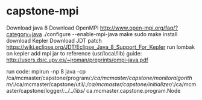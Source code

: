 # capstone-mpi

Download java 8
Download OpenMPI http://www.open-mpi.org/faq/?category=java
./configure --enable-mpi-java
make
sudo make install
download Kepler
Download JDT patch 
https://wiki.eclipse.org/JDT/Eclipse_Java_8_Support_For_Kepler
run lombak on kepler
add mpi jar to reference (usr/local/lib)
guide: http://users.dsic.upv.es/~jroman/preprints/ompi-java.pdf

run code:
mpirun -np 8 java -cp /ca/mcmaster/capstone/program/*:/ca/mcmaster/capstone/monitoralgorithm/*:/ca/mcmaster/capstone/util/*:/ca/mcmaster/capstone/initializer/*:/ca/mcmaster/capstone/logger/*:../../libs/*  ca.mcmaster.capstone.program.Node
